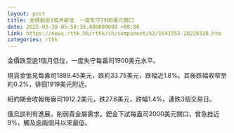```yaml
---
layout: post
title: 金價創逾1個月新低　一度失守1900美元關口
date: 2022-03-30 05:58:38.000000000 +08:00
link: https://news.rthk.hk/rthk/ch/component/k2/1641553-20220330.htm
categories: rthk
---
```


金價跌至逾1個月低位，一度失守每盎司1900美元水平。

現貨金低見每盎司1889.45美元，跌約33.75美元，跌幅近1.8%。其後跌幅收窄至約0.2%，徘徊1919美元附近。

紐約期金收報每盎司1912.2美元，跌27.6美元，跌幅1.4%，連跌3個交易日。

俄烏談判有進展，削弱貴金屬需求。鈀金下試每盎司2000美元關口，曾急挫近9%，觸及逾兩個月以來最低。
